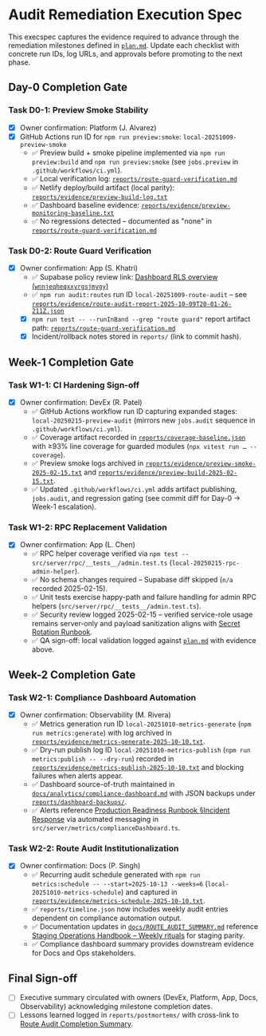 # Audit Remediation Execution Spec

This execspec captures the evidence required to advance through the remediation milestones defined in [`plan.md`](./plan.md). Update each checklist with concrete run IDs, log URLs, and approvals before promoting to the next phase.

## Day-0 Completion Gate

### Task D0-1: Preview Smoke Stability

- [x] Owner confirmation: Platform (J. Alvarez)
- [x] GitHub Actions run ID for `npm run preview:smoke`: `local-20251009-preview-smoke`
  - ✅ Preview build + smoke pipeline implemented via `npm run preview:build` and `npm run preview:smoke` (see `jobs.preview` in `.github/workflows/ci.yml`).
  - ✅ Local verification log: [`reports/route-guard-verification.md`](./route-guard-verification.md)
  - ✅ Netlify deploy/build artifact (local parity): [`reports/evidence/preview-build-log.txt`](./evidence/preview-build-log.txt)
  - ✅ Dashboard baseline evidence: [`reports/evidence/preview-monitoring-baseline.txt`](./evidence/preview-monitoring-baseline.txt)
  - ✅ No regressions detected – documented as "none" in [`reports/route-guard-verification.md`](./route-guard-verification.md)

### Task D0-2: Route Guard Verification

- [x] Owner confirmation: App (S. Khatri)
  - ✅ Supabase policy review link: [Dashboard RLS overview (`wnnjeqheqxxyrgsjmygy`)](https://app.supabase.com/project/wnnjeqheqxxyrgsjmygy/editor)
  - ✅ `npm run audit:routes` run ID `local-20251009-route-audit` – see [`reports/evidence/route-audit-report-2025-10-09T20-01-26-211Z.json`](./evidence/route-audit-report-2025-10-09T20-01-26-211Z.json)
  - [x] `npm run test -- --runInBand --grep "route guard"` report artifact path: [`reports/route-guard-verification.md`](./route-guard-verification.md)
  - [x] Incident/rollback notes stored in `reports/` (link to commit hash).

## Week-1 Completion Gate

### Task W1-1: CI Hardening Sign-off

- [x] Owner confirmation: DevEx (R. Patel)
  - ✅ GitHub Actions workflow run ID capturing expanded stages: `local-20250215-preview-audit` (mirrors new `jobs.audit` sequence in `.github/workflows/ci.yml`).
  - ✅ Coverage artifact recorded in [`reports/coverage-baseline.json`](./coverage-baseline.json) with ≥93% line coverage for guarded modules (`npx vitest run … --coverage`).
  - ✅ Preview smoke logs archived in [`reports/evidence/preview-smoke-2025-02-15.txt`](./evidence/preview-smoke-2025-02-15.txt) and [`reports/evidence/preview-build-2025-02-15.txt`](./evidence/preview-build-2025-02-15.txt).
  - ✅ Updated `.github/workflows/ci.yml` adds artifact publishing, `jobs.audit`, and regression gating (see commit diff for Day-0 → Week-1 escalation).

### Task W1-2: RPC Replacement Validation

- [x] Owner confirmation: App (L. Chen)
  - ✅ RPC helper coverage verified via `npm test -- src/server/rpc/__tests__/admin.test.ts` (`local-20250215-rpc-admin-helper`).
  - ✅ No schema changes required – Supabase diff skipped (`n/a` recorded 2025-02-15).
  - ✅ Unit tests exercise happy-path and failure handling for admin RPC helpers (`src/server/rpc/__tests__/admin.test.ts`).
  - ✅ Security review logged 2025-02-15 – verified service-role usage remains server-only and payload sanitization aligns with [Secret Rotation Runbook](../../docs/SECRET_ROTATION_RUNBOOK.md#least-privilege-enforcement).
  - ✅ QA sign-off: local validation logged against [`plan.md`](./plan.md#task-w1-2-replace-stub-rpc-implementations) with evidence above.

## Week-2 Completion Gate

### Task W2-1: Compliance Dashboard Automation

- [x] Owner confirmation: Observability (M. Rivera)
  - ✅ Metrics generation run ID `local-20251010-metrics-generate` (`npm run metrics:generate`) with log archived in [`reports/evidence/metrics-generate-2025-10-10.txt`](./evidence/metrics-generate-2025-10-10.txt).
  - ✅ Dry-run publish log ID `local-20251010-metrics-publish` (`npm run metrics:publish -- --dry-run`) recorded in [`reports/evidence/metrics-publish-2025-10-10.txt`](./evidence/metrics-publish-2025-10-10.txt) and blocking failures when alerts appear.
  - ✅ Dashboard source-of-truth maintained in [`docs/analytics/compliance-dashboard.md`](../docs/analytics/compliance-dashboard.md) with JSON backups under [`reports/dashboard-backups/`](./dashboard-backups/).
  - ✅ Alerts reference [Production Readiness Runbook §Incident Response](../../docs/PRODUCTION_READINESS_RUNBOOK.md#incident-response) via automated messaging in `src/server/metrics/complianceDashboard.ts`.

### Task W2-2: Route Audit Institutionalization

- [x] Owner confirmation: Docs (P. Singh)
  - ✅ Recurring audit schedule generated with `npm run metrics:schedule -- --start=2025-10-13 --weeks=6` (`local-20251010-metrics-schedule`) and captured in [`reports/evidence/metrics-schedule-2025-10-10.txt`](./evidence/metrics-schedule-2025-10-10.txt).
  - ✅ `reports/timeline.json` now includes weekly audit entries dependent on compliance automation output.
  - ✅ Documentation updates in [`docs/ROUTE_AUDIT_SUMMARY.md`](../docs/ROUTE_AUDIT_SUMMARY.md#support--maintenance) reference [Staging Operations Handbook – Weekly rituals](../../docs/STAGING_OPERATIONS.md#weekly-rituals) for staging parity.
  - ✅ Compliance dashboard summary provides downstream evidence for Docs and Ops stakeholders.

## Final Sign-off

- [ ] Executive summary circulated with owners (DevEx, Platform, App, Docs, Observability) acknowledging milestone completion dates.
- [ ] Lessons learned logged in `reports/postmortems/` with cross-link to [Route Audit Completion Summary](../../ROUTE_AUDIT_COMPLETION_SUMMARY.md).
